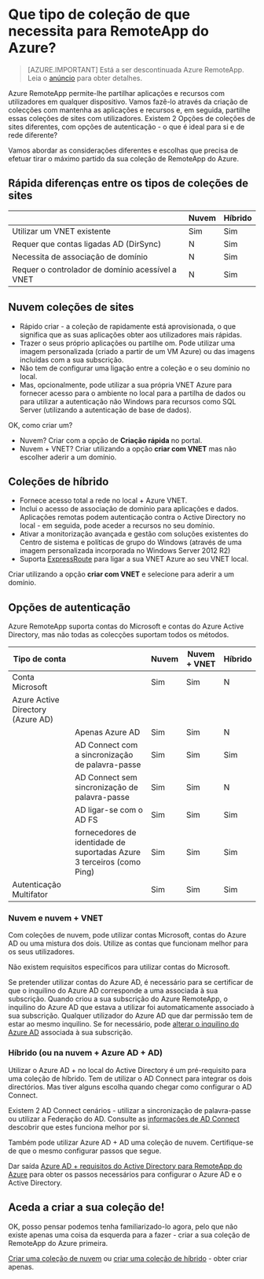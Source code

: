 <properties 
    pageTitle="Que tipo de coleção de que necessita para RemoteApp do Azure? | Microsoft Azure" 
    description="Saiba mais sobre os tipos de coleções de disponíveis com o Azure RemoteApp." 
    services="remoteapp" 
    documentationCenter="" 
    authors="lizap" 
    manager="mbaldwin" />

<tags 
    ms.service="remoteapp" 
    ms.workload="compute" 
    ms.tgt_pltfrm="na" 
    ms.devlang="na" 
    ms.topic="article" 
    ms.date="08/15/2016" 
    ms.author="elizapo" />



# <a name="what-kind-of-collection-do-you-need-for-azure-remoteapp"></a>Que tipo de coleção de que necessita para RemoteApp do Azure?

> [AZURE.IMPORTANT]
> Está a ser descontinuada Azure RemoteApp. Leia o [anúncio](https://go.microsoft.com/fwlink/?linkid=821148) para obter detalhes.

Azure RemoteApp permite-lhe partilhar aplicações e recursos com utilizadores em qualquer dispositivo. Vamos fazê-lo através da criação de colecções com mantenha as aplicações e recursos e, em seguida, partilhe essas coleções de sites com utilizadores. Existem 2 Opções de coleções de sites diferentes, com opções de autenticação - o que é ideal para si e de rede diferente?

Vamos abordar as considerações diferentes e escolhas que precisa de efetuar tirar o máximo partido da sua coleção de RemoteApp do Azure. 


## <a name="quick-differences-between-the-collection-types"></a>Rápida diferenças entre os tipos de coleções de sites

|           | Nuvem | Híbrido |
|-----------|-------|--------|
|Utilizar um VNET existente| Sim| Sim|
|Requer que contas ligadas AD (DirSync)| N| Sim|
|Necessita de associação de domínio| N| Sim|
|Requer o controlador de domínio acessível a VNET| N| Sim|

## <a name="cloud-collections"></a>Nuvem coleções de sites
- Rápido criar - a coleção de rapidamente está aprovisionada, o que significa que as suas aplicações obter aos utilizadores mais rápidas.
- Trazer o seus próprio aplicações ou partilhe om. Pode utilizar uma imagem personalizada (criado a partir de um VM Azure) ou das imagens incluídas com a sua subscrição.
- Não tem de configurar uma ligação entre a coleção e o seu domínio no local.
- Mas, opcionalmente, pode utilizar a sua própria VNET Azure para fornecer acesso para o ambiente no local para a partilha de dados ou para utilizar a autenticação não Windows para recursos como SQL Server (utilizando a autenticação de base de dados).


OK, como criar um?

- Nuvem? Criar com a opção de **Criação rápida** no portal.
- Nuvem + VNET? Criar utilizando a opção **criar com VNET** mas não escolher aderir a um domínio.

## <a name="hybrid-collections"></a>Coleções de híbrido
- Fornece acesso total a rede no local + Azure VNET.
- Inclui o acesso de associação de domínio para aplicações e dados. Aplicações remotas podem autenticação contra o Active Directory no local - em seguida, pode aceder a recursos no seu domínio.
- Ativar a monitorização avançada e gestão com soluções existentes do Centro de sistema e políticas de grupo do Windows (através de uma imagem personalizada incorporada no Windows Server 2012 R2)
- Suporta [ExpressRoute](https://azure.microsoft.com/services/expressroute/) para ligar a sua VNET Azure ao seu VNET local.

Criar utilizando a opção **criar com VNET** e selecione para aderir a um domínio.

## <a name="authentication-options"></a>Opções de autenticação
Azure RemoteApp suporta contas do Microsoft e contas do Azure Active Directory, mas não todas as colecções suportam todos os métodos. 

| Tipo de conta                      |                                                             | Nuvem | Nuvem + VNET | Híbrido |
|-----------------------------------|-------------------------------------------------------------|-------|--------------|--------|
| Conta Microsoft                 |                                                             | Sim   | Sim          | N     |
| Azure Active Directory (Azure AD) |                                                             |       |              |        |
|                                   | Apenas Azure AD                                               | Sim   | Sim          | N     |
|                                   | AD Connect com a sincronização de palavra-passe                               | Sim   | Sim          | Sim    |
|                                   | AD Connect sem sincronização de palavra-passe                            | Sim   | Sim          | N     |
|                                   | AD ligar-se com o AD FS                                       | Sim   | Sim          | Sim    |
|                                   | fornecedores de identidade de suportadas Azure 3 terceiros (como Ping) | Sim   | Sim          | Sim    |
| Autenticação Multifator       |                                                             | Sim   | Sim          | Sim    |



### <a name="cloud-and-cloud--vnet"></a>Nuvem e nuvem + VNET 
Com coleções de nuvem, pode utilizar contas Microsoft, contas do Azure AD ou uma mistura dos dois. Utilize as contas que funcionam melhor para os seus utilizadores.

Não existem requisitos específicos para utilizar contas do Microsoft. 

Se pretender utilizar contas do Azure AD, é necessário para se certificar de que o inquilino do Azure AD corresponde a uma associada à sua subscrição. Quando criou a sua subscrição do Azure RemoteApp, o inquilino do Azure AD que estava a utilizar foi automaticamente associado à sua subscrição. Qualquer utilizador do Azure AD que dar permissão tem de estar ao mesmo inquilino. Se for necessário, pode [alterar o inquilino do Azure AD](remoteapp-changetenant.md) associada à sua subscrição.
 
### <a name="hybrid-or-cloud--azure-ad--ad"></a>Híbrido (ou na nuvem + Azure AD + AD)

Utilizar o Azure AD + no local do Active Directory é um pré-requisito para uma coleção de híbrido. Tem de utilizar o AD Connect para integrar os dois directórios. Mas tiver alguns escolha quando chegar como configurar o AD Connect. 

Existem 2 AD Connect cenários - utilizar a sincronização de palavra-passe ou utilizar a Federação do AD. Consulte as [informações de AD Connect](../active-directory/active-directory-aadconnect.md) descobrir que estes funciona melhor por si.

Também pode utilizar Azure AD + AD uma coleção de nuvem. Certifique-se de que o mesmo configurar passos que segue.

Dar saída [Azure AD + requisitos do Active Directory para RemoteApp do Azure](remoteapp-ad.md) para obter os passos necessários para configurar o Azure AD e o Active Directory.

## <a name="go-create-your-collection"></a>Aceda a criar a sua coleção de!
OK, posso pensar podemos tenha familiarizado-lo agora, pelo que não existe apenas uma coisa da esquerda para a fazer - criar a sua coleção de RemoteApp do Azure primeira.

[Criar uma coleção de nuvem](remoteapp-create-cloud-deployment.md) ou [criar uma coleção de híbrido](remoteapp-create-hybrid-deployment.md) - obter criar apenas.
